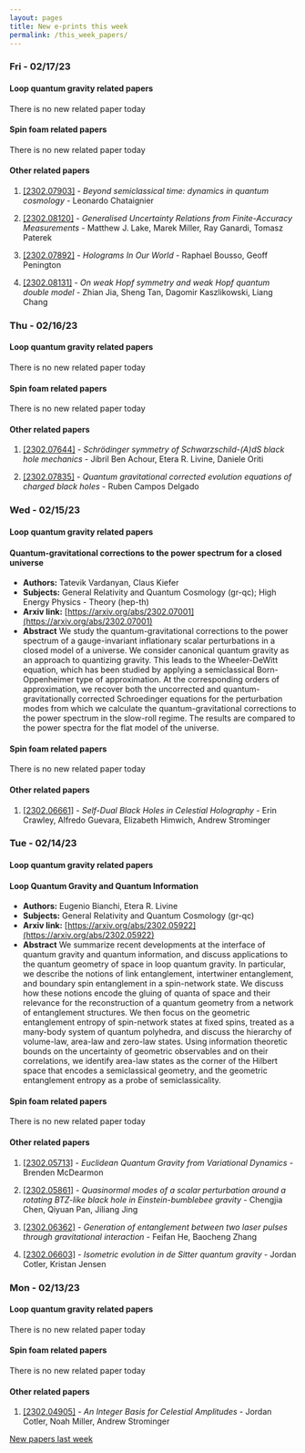 ```yaml
---
layout: pages
title: New e-prints this week
permalink: /this_week_papers/
---
```




### Fri - 02/17/23

#### Loop quantum gravity related papers

There is no new related paper today 

#### Spin foam related papers

There is no new related paper today 



#### Other related papers

1. [[2302.07903]](https://arxiv.org/abs/2302.07903) - *Beyond semiclassical time: dynamics in quantum cosmology* - Leonardo Chataignier

1. [[2302.08120]](https://arxiv.org/abs/2302.08120) - *Generalised Uncertainty Relations from Finite-Accuracy Measurements* - Matthew J. Lake, Marek Miller, Ray Ganardi, Tomasz Paterek

1. [[2302.07892]](https://arxiv.org/abs/2302.07892) - *Holograms In Our World* - Raphael Bousso, Geoff Penington

1. [[2302.08131]](https://arxiv.org/abs/2302.08131) - *On weak Hopf symmetry and weak Hopf quantum double model* - Zhian Jia, Sheng Tan, Dagomir Kaszlikowski, Liang Chang



### Thu - 02/16/23

#### Loop quantum gravity related papers

There is no new related paper today 

#### Spin foam related papers

There is no new related paper today 



#### Other related papers

1. [[2302.07644]](https://arxiv.org/abs/2302.07644) - *Schrödinger symmetry of Schwarzschild-(A)dS black hole mechanics* - Jibril Ben Achour, Etera R. Livine, Daniele Oriti

1. [[2302.07835]](https://arxiv.org/abs/2302.07835) - *Quantum gravitational corrected evolution equations of charged black  holes* - Ruben Campos Delgado



### Wed - 02/15/23

#### Loop quantum gravity related papers

#### **Quantum-gravitational corrections to the power spectrum for a closed  universe**
 - **Authors:** Tatevik Vardanyan, Claus Kiefer
 - **Subjects:** General Relativity and Quantum Cosmology (gr-qc); High Energy Physics - Theory (hep-th)
 - **Arxiv link:** [https://arxiv.org/abs/2302.07001](https://arxiv.org/abs/2302.07001)
 - **Abstract**
 We study the quantum-gravitational corrections to the power spectrum of a gauge-invariant inflationary scalar perturbations in a closed model of a universe. We consider canonical quantum gravity as an approach to quantizing gravity. This leads to the Wheeler-DeWitt equation, which has been studied by applying a semiclassical Born-Oppenheimer type of approximation. At the corresponding orders of approximation, we recover both the uncorrected and quantum-gravitationally corrected Schroedinger equations for the perturbation modes from which we calculate the quantum-gravitational corrections to the power spectrum in the slow-roll regime. The results are compared to the power spectra for the flat model of the universe. 

#### Spin foam related papers

There is no new related paper today 



#### Other related papers

1. [[2302.06661]](https://arxiv.org/abs/2302.06661) - *Self-Dual Black Holes in Celestial Holography* - Erin Crawley, Alfredo Guevara, Elizabeth Himwich, Andrew Strominger



### Tue - 02/14/23

#### Loop quantum gravity related papers

#### **Loop Quantum Gravity and Quantum Information**
 - **Authors:** Eugenio Bianchi, Etera R. Livine
 - **Subjects:** General Relativity and Quantum Cosmology (gr-qc)
 - **Arxiv link:** [https://arxiv.org/abs/2302.05922](https://arxiv.org/abs/2302.05922)
 - **Abstract**
 We summarize recent developments at the interface of quantum gravity and quantum information, and discuss applications to the quantum geometry of space in loop quantum gravity. In particular, we describe the notions of link entanglement, intertwiner entanglement, and boundary spin entanglement in a spin-network state. We discuss how these notions encode the gluing of quanta of space and their relevance for the reconstruction of a quantum geometry from a network of entanglement structures. We then focus on the geometric entanglement entropy of spin-network states at fixed spins, treated as a many-body system of quantum polyhedra, and discuss the hierarchy of volume-law, area-law and zero-law states. Using information theoretic bounds on the uncertainty of geometric observables and on their correlations, we identify area-law states as the corner of the Hilbert space that encodes a semiclassical geometry, and the geometric entanglement entropy as a probe of semiclassicality. 

#### Spin foam related papers

There is no new related paper today 



#### Other related papers

1. [[2302.05713]](https://arxiv.org/abs/2302.05713) - *Euclidean Quantum Gravity from Variational Dynamics* - Brenden McDearmon

1. [[2302.05861]](https://arxiv.org/abs/2302.05861) - *Quasinormal modes of a scalar perturbation around a rotating BTZ-like  black hole in Einstein-bumblebee gravity* - Chengjia Chen, Qiyuan Pan, Jiliang Jing

1. [[2302.06362]](https://arxiv.org/abs/2302.06362) - *Generation of entanglement between two laser pulses through  gravitational interaction* - Feifan He, Baocheng Zhang

1. [[2302.06603]](https://arxiv.org/abs/2302.06603) - *Isometric evolution in de Sitter quantum gravity* - Jordan Cotler, Kristan Jensen



### Mon - 02/13/23

#### Loop quantum gravity related papers

There is no new related paper today 

#### Spin foam related papers

There is no new related paper today 



#### Other related papers

1. [[2302.04905]](https://arxiv.org/abs/2302.04905) - *An Integer Basis for Celestial Amplitudes* - Jordan Cotler, Noah Miller, Andrew Strominger






[New papers last week]({{site.url}}/archived/weekly/pre-prints/2023/02/13/archived_weekly_papers.html)